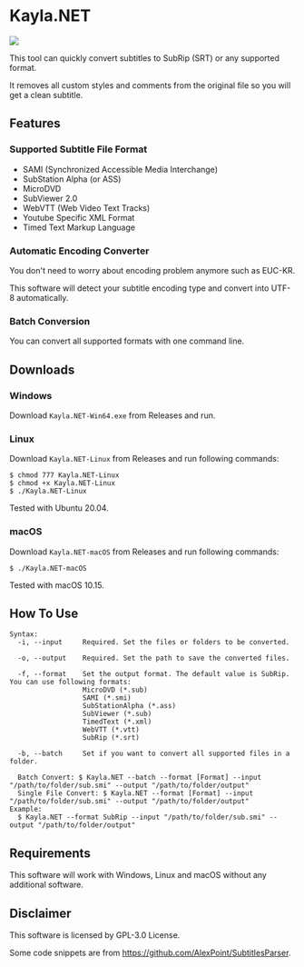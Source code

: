 # Kayla.NET
<p>
    <a href="https://github.com/Cryental/SRTSubtitleConverter/blob/master/LICENSE" alt="License">
        <img src="https://img.shields.io/github/license/Cryental/SRTSubtitleConverter" /></a>
</p>

This tool can quickly convert subtitles to SubRip (SRT) or any supported format.

It removes all custom styles and comments from the original file so you will get a clean subtitle.

## Features

### Supported Subtitle File Format
- SAMI (Synchronized Accessible Media Interchange)
- SubStation Alpha (or ASS)
- MicroDVD
- SubViewer 2.0
- WebVTT (Web Video Text Tracks)
- Youtube Specific XML Format
- Timed Text Markup Language

### Automatic Encoding Converter 
You don't need to worry about encoding problem anymore such as EUC-KR.

This software will detect your subtitle encoding type and convert into UTF-8 automatically.

### Batch Conversion
You can convert all supported formats with one command line.

## Downloads

### Windows
Download `Kayla.NET-Win64.exe` from Releases and run.

### Linux
Download `Kayla.NET-Linux` from Releases and run following commands:
```
$ chmod 777 Kayla.NET-Linux
$ chmod +x Kayla.NET-Linux
$ ./Kayla.NET-Linux
```
Tested with Ubuntu 20.04.

### macOS
Download `Kayla.NET-macOS` from Releases and run following commands:
```
$ ./Kayla.NET-macOS
```
Tested with macOS 10.15.

## How To Use
```
Syntax:
  -i, --input     Required. Set the files or folders to be converted.

  -o, --output    Required. Set the path to save the converted files.

  -f, --format    Set the output format. The default value is SubRip. You can use following formats:
                  MicroDVD (*.sub)
                  SAMI (*.smi)
                  SubStationAlpha (*.ass)
                  SubViewer (*.sub)
                  TimedText (*.xml)
                  WebVTT (*.vtt)
                  SubRip (*.srt)

  -b, --batch     Set if you want to convert all supported files in a folder.
  
  Batch Convert: $ Kayla.NET --batch --format [Format] --input "/path/to/folder/sub.smi" --output "/path/to/folder/output" 
  Single File Convert: $ Kayla.NET --format [Format] --input "/path/to/folder/sub.smi" --output "/path/to/folder/output"
Example:
  $ Kayla.NET --format SubRip --input "/path/to/folder/sub.smi" --output "/path/to/folder/output"
```

## Requirements
This software will work with Windows, Linux and macOS without any additional software.

## Disclaimer
This software is licensed by GPL-3.0 License.

Some code snippets are from https://github.com/AlexPoint/SubtitlesParser.
